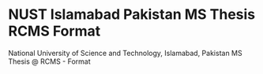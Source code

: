 # NUST Islamabad Pakistan MS Thesis RCMS Format
 National University of Science and Technology, Islamabad, Pakistan MS Thesis @ RCMS - Format

